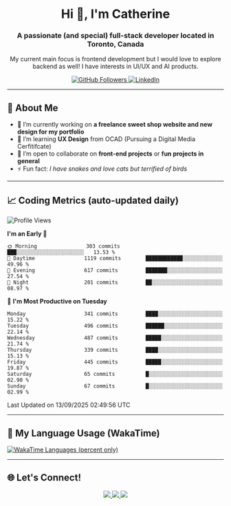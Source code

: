 <!-- Profile Header -->
<h1 align="center">Hi 👋, I'm Catherine</h1>
<h3 align="center">A passionate (and special) full-stack developer located in Toronto, Canada</h3>
<p align="center">My current main focus is frontend development but I would love to explore backend as well! I have interests in UI/UX and AI products.</p>

<p align="center">
  <a href="https://github.com/CatherineZM">
    <img src="https://img.shields.io/github/followers/CatherineZM?label=Followers&style=social" alt="GitHub Followers" />
  </a>
  <a href="https://www.linkedin.com/in/catherine-zhou-1016/">
    <img src="https://img.shields.io/badge/LinkedIn-Connect-blue?style=flat-square&logo=linkedin" alt="LinkedIn" />
  </a>
</p>

---

## 🚀 About Me
- 🔭 I’m currently working on **a freelance sweet shop website and new design for my portfolio**
- 🌱 I’m learning **UX Design** from OCAD (Pursuing a Digital Media Cerfitifcate)
- 👯 I’m open to collaborate on **front-end projects** or **fun projects in general**
- ⚡ Fun fact: *I have snakes and love cats but terrified of birds*

---

## 📈 Coding Metrics (auto-updated daily)
<!--START_SECTION:waka-->
![Profile Views](http://img.shields.io/badge/Profile%20Views-0-blue)

**I'm an Early 🐤** 

```text
🌞 Morning                303 commits         ███░░░░░░░░░░░░░░░░░░░░░░   13.53 % 
🌆 Daytime                1119 commits        ████████████░░░░░░░░░░░░░   49.96 % 
🌃 Evening                617 commits         ███████░░░░░░░░░░░░░░░░░░   27.54 % 
🌙 Night                  201 commits         ██░░░░░░░░░░░░░░░░░░░░░░░   08.97 % 
```
📅 **I'm Most Productive on Tuesday** 

```text
Monday                   341 commits         ████░░░░░░░░░░░░░░░░░░░░░   15.22 % 
Tuesday                  496 commits         ██████░░░░░░░░░░░░░░░░░░░   22.14 % 
Wednesday                487 commits         █████░░░░░░░░░░░░░░░░░░░░   21.74 % 
Thursday                 339 commits         ████░░░░░░░░░░░░░░░░░░░░░   15.13 % 
Friday                   445 commits         █████░░░░░░░░░░░░░░░░░░░░   19.87 % 
Saturday                 65 commits          █░░░░░░░░░░░░░░░░░░░░░░░░   02.90 % 
Sunday                   67 commits          █░░░░░░░░░░░░░░░░░░░░░░░░   02.99 % 
```



 Last Updated on 13/09/2025 02:49:56 UTC
<!--END_SECTION:waka-->

---

## 🧠 My Language Usage (WakaTime)
<a href="https://wakatime.com/@CatherineZM">
  <img
    src="https://github-readme-stats.vercel.app/api/wakatime?username=CatherineZM&display_format=percent&langs_count=5&v=2"
    alt="WakaTime Languages (percent only)" />
</a>

---

## 🌐 Let's Connect!
<p align="center">
  <a href="https://github.com/CatherineZM">
    <img src="https://img.shields.io/badge/GitHub-%2312100E.svg?&style=for-the-badge&logo=github&logoColor=white" />
  </a>
  <a href="https://www.linkedin.com/in/catherine-zhou-1016/">
    <img src="https://img.shields.io/badge/LinkedIn-%230077B5.svg?&style=for-the-badge&logo=linkedin&logoColor=white" />
  </a>
  <a href="mailto:catherine.zm@outlook.com">
    <img src="https://img.shields.io/badge/Email-D14836?style=for-the-badge&logo=gmail&logoColor=white" />
  </a>
</p>
